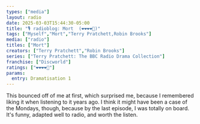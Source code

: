 ```yaml
---
types: ["media"]
layout: radio
date: 2025-03-03T15:44:30-05:00
title: "🎙️ radioblog: Mort  (❤️❤️❤️❤️🖤)"
tags: ["Myself","Mort","Terry Pratchett,Robin Brooks"]
media: ["radio"]
titles: ["Mort"]
creators: ["Terry Pratchett","Robin Brooks"]
series: ["Terry Pratchett: The BBC Radio Drama Collection"]
franchise: ["Discworld"]
ratings: ["❤️❤️❤️❤️🖤"]
params:
  entry: Dramatisation 1
---
```


This bounced off of me at first, which surprised me, because I remembered liking it when listening to it years ago. I think it might have been a case of the Mondays, though, because by the last episode, I was totally on board. It's funny, adapted well to radio, and worth the listen.
